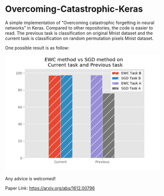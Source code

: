 # Overcoming-Catastrophic-Keras
A simple implementation of "Overcoming catastrophic forgetting in neural networks" in Keras. Compared to other repositories, the code is easier to read. The previous task is classification on original Mnist dataset and the current task is classification on random permutation pixels Mnist dataset.

One possible result is as follow:

![GitHub](https://github.com/King-Of-Knights/overcoming-catastrophic/blob/master/result.png)

Any advice is welcomed!

Paper Link: https://arxiv.org/abs/1612.00796

